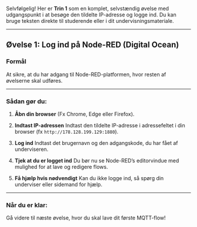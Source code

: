 Selvfølgelig! Her er **Trin 1** som en komplet, selvstændig øvelse med udgangspunkt i at besøge den tildelte IP-adresse og logge ind. Du kan bruge teksten direkte til studerende eller i dit undervisningsmateriale.

---

## **Øvelse 1: Log ind på Node-RED (Digital Ocean)**

### **Formål**

At sikre, at du har adgang til Node-RED-platformen, hvor resten af øvelserne skal udføres.

---

### **Sådan gør du:**

1. **Åbn din browser**
   (Fx Chrome, Edge eller Firefox).

2. **Indtast IP-adressen**
   Indtast den tildelte IP-adresse i adressefeltet i din browser (fx `http://178.128.199.129:1880`).

3. **Log ind**
   Indtast det brugernavn og den adgangskode, du har fået af underviseren.

4. **Tjek at du er logget ind**
   Du bør nu se Node-RED’s editorvindue med mulighed for at lave og redigere flows.

5. **Få hjælp hvis nødvendigt**
   Kan du ikke logge ind, så spørg din underviser eller sidemand for hjælp.

---

### **Når du er klar:**

Gå videre til næste øvelse, hvor du skal lave dit første MQTT-flow!
